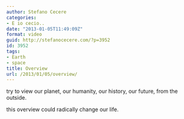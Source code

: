```yaml
---
author: Stefano Cecere
categories:
- E io cecio..
date: "2013-01-05T11:49:09Z"
format: video
guid: http://stefanocecere.com/?p=3952
id: 3952
tags:
- Earth
- space
title: Overview
url: /2013/01/05/overview/
---
```


try to view our planet, our humanity, our history, our future, from the outside.
  
this overview could radically change our life.

<div class="jetpack-video-wrapper">
</div>

&nbsp;